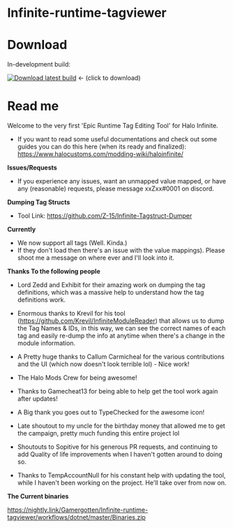 # Infinite-runtime-tagviewer

# Download

In-development build:

[![Download latest build](https://github.com/Gamergotten/Infinite-runtime-tagviewer/actions/workflows/dotnet.yml/badge.svg)](https://nightly.link/Gamergotten/Infinite-runtime-tagviewer/workflows/dotnet/master/IRTV.zip) <- (click to download)


# Read me
Welcome to the very first 'Epic Runtime Tag Editing Tool' for Halo Infinite. 
- If you want to read some useful documentations and check out some guides you can do this here (when its ready and finalized): https://www.halocustoms.com/modding-wiki/haloinfinite/

**Issues/Requests**
- If you experience any issues, want an unmapped value mapped, or have any (reasonable) requests, please message xxZxx#0001 on discord.

**Dumping Tag Structs**
- Tool Link: https://github.com/Z-15/Infinite-Tagstruct-Dumper

**Currently**
- We now support all tags (Well. Kinda.) 
- If they don't load then there's an issue with the value mappings). Please shoot me a message on where ever and I'll look into it.

**Thanks To the following people**
- Lord Zedd and Exhibit for their amazing work on dumping the tag definitions, which was a massive help to understand how the tag definitions work.

- Enormous thanks to Krevil for his tool (https://github.com/Krevil/InfiniteModuleReader) that allows us to dump the Tag Names & IDs, in this way, we can see the correct names of each tag and easily re-dump the info at anytime when there's a change in the module information.

- A Pretty huge thanks to Callum Carmicheal for the various contributions and the UI (which now doesn't look terrible lol) - Nice work! 

- The Halo Mods Crew for being awesome!

- Thanks to Gamecheat13 for being able to help get the tool work again after updates!

- A Big thank you goes out to TypeChecked for the awesome icon!

- Late shoutout to my uncle for the birthday money that allowed me to get the campaign, pretty much funding this entire project lol

- Shoutouts to Sopitive for his generous PR requests, and continuing to add Quality of life improvements when I haven't gotten around to doing so.

- Thanks to TempAccountNull for his constant help with updating the tool, while I haven't been working on the project. He'll take over from now on.

**The Current binaries**

https://nightly.link/Gamergotten/Infinite-runtime-tagviewer/workflows/dotnet/master/Binaries.zip
